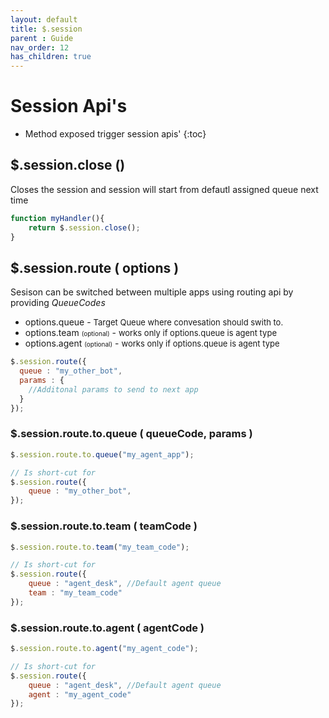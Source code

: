 ```yaml
---
layout: default
title: $.session
parent : Guide
nav_order: 12
has_children: true
---
```

# Session Api's
- Method exposed trigger session apis'
{:toc}


## $.session.close ()
Closes the session and session will start from defautl assigned queue next time
```javascript
function myHandler(){
    return $.session.close();
}
```
## $.session.route ( options )
Sesison can be switched between multiple apps using routing api by providing *QueueCodes*
*  options.queue - <font size="2"> Target Queue where convesation should swith to.</font>
*  options.team <font size="1"> (optional)</font> - <font size="2">works only if options.queue is agent type </font>
*  options.agent <font size="1"> (optional)</font> - <font size="2">works only if options.queue is agent type </font>

```javascript
$.session.route({
  queue : "my_other_bot",
  params : {
    //Additonal params to send to next app
  }
});
```
### $.session.route.to.queue ( queueCode, params )
```javascript
$.session.route.to.queue("my_agent_app");

// Is short-cut for
$.session.route({
    queue : "my_other_bot",
});
```

### $.session.route.to.team ( teamCode )
```javascript
$.session.route.to.team("my_team_code");

// Is short-cut for
$.session.route({
    queue : "agent_desk", //Default agent queue
    team : "my_team_code"
});
```
### $.session.route.to.agent ( agentCode )
```javascript
$.session.route.to.agent("my_agent_code");

// Is short-cut for
$.session.route({
    queue : "agent_desk", //Default agent queue
    agent : "my_agent_code"
});
```